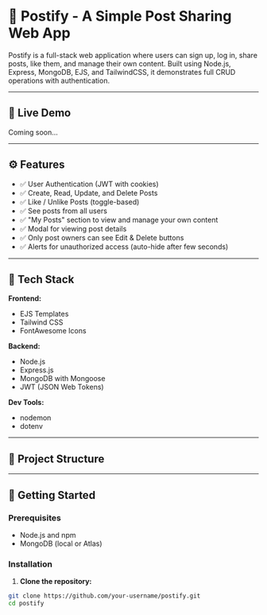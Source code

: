 # 📝 Postify - A Simple Post Sharing Web App

Postify is a full-stack web application where users can sign up, log in, share posts, like them, and manage their own content. Built using Node.js, Express, MongoDB, EJS, and TailwindCSS, it demonstrates full CRUD operations with authentication.

---

## 🔗 Live Demo

Coming soon...

---

## ⚙️ Features

- ✅ User Authentication (JWT with cookies)
- ✅ Create, Read, Update, and Delete Posts
- ✅ Like / Unlike Posts (toggle-based)
- ✅ See posts from all users
- ✅ "My Posts" section to view and manage your own content
- ✅ Modal for viewing post details
- ✅ Only post owners can see Edit & Delete buttons
- ✅ Alerts for unauthorized access (auto-hide after few seconds)

---

## 🧰 Tech Stack

**Frontend:**
- EJS Templates
- Tailwind CSS
- FontAwesome Icons

**Backend:**
- Node.js
- Express.js
- MongoDB with Mongoose
- JWT (JSON Web Tokens)

**Dev Tools:**
- nodemon
- dotenv

---

## 📂 Project Structure


---

## 🚀 Getting Started

### Prerequisites

- Node.js and npm
- MongoDB (local or Atlas)

### Installation

1. **Clone the repository:**

```bash
git clone https://github.com/your-username/postify.git
cd postify
